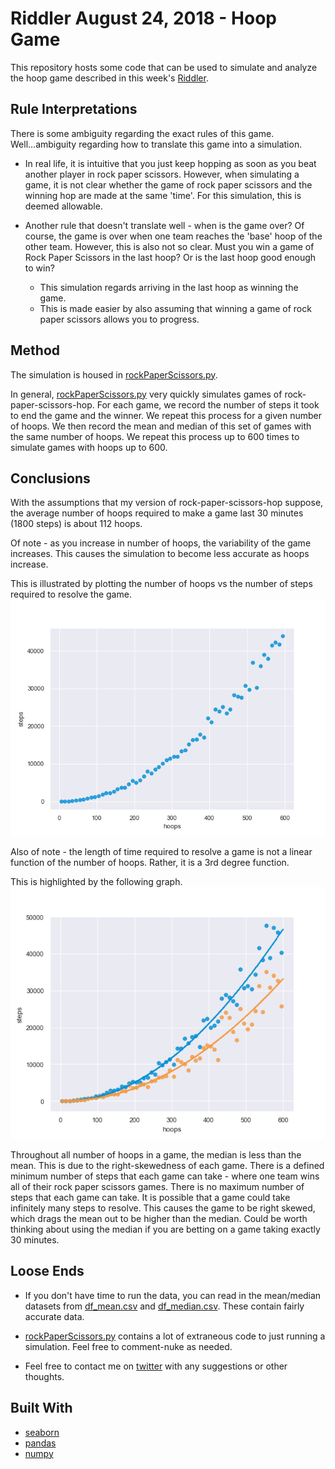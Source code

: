 # Riddler August 24, 2018 - Hoop Game

This repository hosts some code that can be used to simulate and analyze the hoop game described in this week's [Riddler](https://fivethirtyeight.com/features/how-many-hoops-will-kids-jump-through-to-play-rock-paper-scissors/).

## Rule Interpretations

There is some ambiguity regarding the exact rules of this game. Well...ambiguity regarding how to translate this game into a simulation.

- In real life, it is intuitive that you just keep hopping as soon as you beat another player in rock paper scissors. However,
when simulating a game, it is not clear whether the game of rock paper scissors and the winning hop are made at the same 'time'.
For this simulation, this is deemed allowable. 

- Another rule that doesn't translate well - when is the game over? Of course, the game is over when one team reaches the 'base' 
hoop of the other team. However, this is also not so clear. Must you win a game of Rock Paper Scissors in the last hoop? 
Or is the last hoop good enough to win? 
  - This simulation regards arriving in the last hoop as winning the game. 
  - This is made easier by also assuming that winning a game of rock paper scissors allows you to progress.



## Method
The simulation is housed in [rockPaperScissors.py](rockPaperScissors.py). 

In general, [rockPaperScissors.py](rockPaperScissors.py) very quickly simulates games of rock-paper-scissors-hop. For each game,
we record the number of steps it took to end the game and the winner. We repeat this process for a given number of hoops.
We then record the mean and median of this set of games with the same number of hoops. We repeat this process up to 600 
times to simulate games with hoops up to 600. 



## Conclusions

With the assumptions that my version of rock-paper-scissors-hop suppose, the average number of hoops required to make a game last 30 minutes (1800 steps) is about 112 hoops.

Of note - as you increase in number of hoops, the variability of the game increases. This causes the simulation to become 
less accurate as hoops increase. 

This is illustrated by plotting the number of hoops vs the number of steps required to resolve the game.
![alt text](https://github.com/StewSchrieff/riddlerHoopGame/blob/master/justMean_steps.png "Increasing")

Also of note - the length of time required to resolve a game is not a linear function of the number of hoops. Rather, it is a 3rd degree function.

This is highlighted by the following graph.
![alt text](https://github.com/StewSchrieff/riddlerHoopGame/blob/master/smallerFitLine.png "Not-Linear")

Throughout all number of hoops in a game, the median is less than the mean. This is due to the right-skewedness of each game. 
There is a defined minimum number of steps that each game can take - where one team wins all of their rock paper scissors games. 
There is no maximum number of steps that each game can take. It is possible that a game could take infinitely many steps to resolve.
This causes the game to be right skewed, which drags the mean out to be higher than the median. Could be worth thinking about using the median
if you are betting on a game taking exactly 30 minutes. 

## Loose Ends

- If you don't have time to run the data, you can read in the mean/median datasets from [df_mean.csv](df_mean.csv) and [df_median.csv](df_median.csv).
These contain fairly accurate data. 

- [rockPaperScissors.py](rockPaperScissors.py) contains a lot of extraneous code to just running a simulation. 
Feel free to comment-nuke as needed. 

- Feel free to contact me on [twitter](https://twitter.com/Schrewart) with any suggestions or other thoughts. 

## Built With
- [seaborn](https://seaborn.pydata.org/)
- [pandas](https://pandas.pydata.org/)
- [numpy](http://www.numpy.org/)